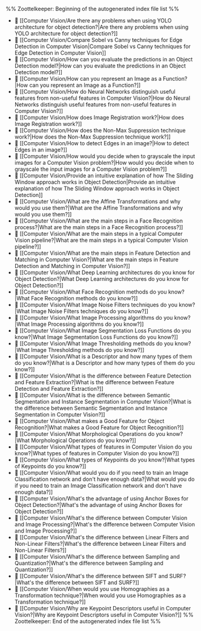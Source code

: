%% Zoottelkeeper: Beginning of the autogenerated index file list  %%
- 📄 [[Computer Vision/Are there any problems when using YOLO architecture for object detection?|Are there any problems when using YOLO architecture for object detection?]]
- 📄 [[Computer Vision/Compare Sobel vs Canny techniques for Edge Detection in Computer Vision|Compare Sobel vs Canny techniques for Edge Detection in Computer Vision]]
- 📄 [[Computer Vision/How can you evaluate the predictions in an Object Detection model?|How can you evaluate the predictions in an Object Detection model?]]
- 📄 [[Computer Vision/How can you represent an Image as a Function?|How can you represent an Image as a Function?]]
- 📄 [[Computer Vision/How do Neural Networks distinguish useful features from non-useful features in Computer Vision?|How do Neural Networks distinguish useful features from non-useful features in Computer Vision?]]
- 📄 [[Computer Vision/How does Image Registration work?|How does Image Registration work?]]
- 📄 [[Computer Vision/How does the Non-Max Suppression technique work?|How does the Non-Max Suppression technique work?]]
- 📄 [[Computer Vision/How to detect Edges in an image?|How to detect Edges in an image?]]
- 📄 [[Computer Vision/How would you decide when to grayscale the input images for a Computer Vision problem?|How would you decide when to grayscale the input images for a Computer Vision problem?]]
- 📄 [[Computer Vision/Provide an intuitive explanation of how The Sliding Window approach works in Object Detection|Provide an intuitive explanation of how The Sliding Window approach works in Object Detection]]
- 📄 [[Computer Vision/What are the Affine Transformations and why would you use them?|What are the Affine Transformations and why would you use them?]]
- 📄 [[Computer Vision/What are the main steps in a Face Recognition process?|What are the main steps in a Face Recognition process?]]
- 📄 [[Computer Vision/What are the main steps in a typical Computer Vision pipeline?|What are the main steps in a typical Computer Vision pipeline?]]
- 📄 [[Computer Vision/What are the main steps in Feature Detection and Matching in Computer Vision?|What are the main steps in Feature Detection and Matching in Computer Vision?]]
- 📄 [[Computer Vision/What Deep Learning architectures do you know for Object Detection?|What Deep Learning architectures do you know for Object Detection?]]
- 📄 [[Computer Vision/What Face Recognition methods do you know?|What Face Recognition methods do you know?]]
- 📄 [[Computer Vision/What Image Noise Filters techniques do you know?|What Image Noise Filters techniques do you know?]]
- 📄 [[Computer Vision/What Image Processing algorithms do you know?|What Image Processing algorithms do you know?]]
- 📄 [[Computer Vision/What Image Segmentation Loss Functions do you know?|What Image Segmentation Loss Functions do you know?]]
- 📄 [[Computer Vision/What Image Thresholding methods do you know?|What Image Thresholding methods do you know?]]
- 📄 [[Computer Vision/What is a Descriptor and how many types of them do you know?|What is a Descriptor and how many types of them do you know?]]
- 📄 [[Computer Vision/What is the difference between Feature Detection and Feature Extraction?|What is the difference between Feature Detection and Feature Extraction?]]
- 📄 [[Computer Vision/What is the difference between Semantic Segmentation and Instance Segmentation in Computer Vision?|What is the difference between Semantic Segmentation and Instance Segmentation in Computer Vision?]]
- 📄 [[Computer Vision/What makes a Good Feature for Object Recognition?|What makes a Good Feature for Object Recognition?]]
- 📄 [[Computer Vision/What Morphological Operations do you know?|What Morphological Operations do you know?]]
- 📄 [[Computer Vision/What types of features in Computer Vision do you know?|What types of features in Computer Vision do you know?]]
- 📄 [[Computer Vision/What types of Keypoints do you know?|What types of Keypoints do you know?]]
- 📄 [[Computer Vision/What would you do if you need to train an Image Classification network and don't have enough data?|What would you do if you need to train an Image Classification network and don't have enough data?]]
- 📄 [[Computer Vision/What's the advantage of using Anchor Boxes for Object Detection?|What's the advantage of using Anchor Boxes for Object Detection?]]
- 📄 [[Computer Vision/What's the difference between Computer Vision and Image Processing?|What's the difference between Computer Vision and Image Processing?]]
- 📄 [[Computer Vision/What's the difference between Linear Filters and Non-Linear Filters?|What's the difference between Linear Filters and Non-Linear Filters?]]
- 📄 [[Computer Vision/What's the difference between Sampling and Quantization?|What's the difference between Sampling and Quantization?]]
- 📄 [[Computer Vision/What's the difference between SIFT and SURF?|What's the difference between SIFT and SURF?]]
- 📄 [[Computer Vision/When would you use Homographies as a Transformation technique?|When would you use Homographies as a Transformation technique?]]
- 📄 [[Computer Vision/Why are Keypoint Descriptors useful in Computer Vision?|Why are Keypoint Descriptors useful in Computer Vision?]]
%% Zoottelkeeper: End of the autogenerated index file list  %%

